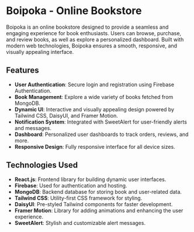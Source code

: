 # Boipoka - Online Bookstore

Boipoka is an online bookstore designed to provide a seamless and engaging experience for book enthusiasts. Users can browse, purchase, and review books, as well as explore a personalized dashboard. Built with modern web technologies, Boipoka ensures a smooth, responsive, and visually appealing interface.

## Features

- **User Authentication**: Secure login and registration using Firebase Authentication.
- **Book Management**: Explore a wide variety of books fetched from MongoDB.
- **Dynamic UI**: Interactive and visually appealing design powered by Tailwind CSS, DaisyUI, and Framer Motion.
- **Notification System**: Integrated with SweetAlert for user-friendly alerts and messages.
- **Dashboard**: Personalized user dashboards to track orders, reviews, and more.
- **Responsive Design**: Fully responsive interface for all device sizes.

## Technologies Used

- **React.js**: Frontend library for building dynamic user interfaces.
- **Firebase**: Used for authentication and hosting.
- **MongoDB**: Backend database for storing book and user-related data.
- **Tailwind CSS**: Utility-first CSS framework for styling.
- **DaisyUI**: Pre-styled Tailwind components for faster development.
- **Framer Motion**: Library for adding animations and enhancing the user experience.
- **SweetAlert**: Stylish and customizable alert messages.




